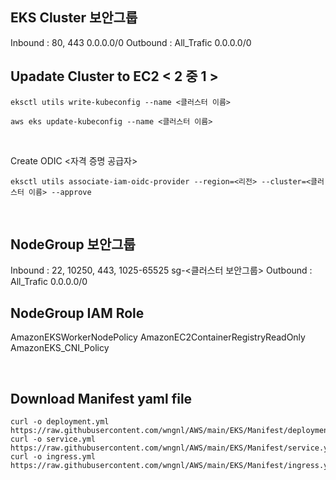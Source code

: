 ## EKS Cluster 보안그룹
Inbound : 80, 443  0.0.0.0/0
Outbound : All_Trafic  0.0.0.0/0

## Upadate Cluster to EC2 < 2 중 1 > 
```
eksctl utils write-kubeconfig --name <클러스터 이름>
```
```
aws eks update-kubeconfig --name <클러스터 이름>
```

<br>

Create ODIC <자격 증명 공급자>
```
eksctl utils associate-iam-oidc-provider --region=<리전> --cluster=<클러스터 이름> --approve
```

<br>

## NodeGroup 보안그룹
Inbound : 22, 10250, 443, 1025-65525  sg-<클러스터 보안그룹>
Outbound : All_Trafic  0.0.0.0/0

## NodeGroup IAM Role
AmazonEKSWorkerNodePolicy
AmazonEC2ContainerRegistryReadOnly
AmazonEKS_CNI_Policy

<br>

## Download Manifest yaml file
```
curl -o deployment.yml https://raw.githubusercontent.com/wngnl/AWS/main/EKS/Manifest/deployment.yml
curl -o service.yml https://raw.githubusercontent.com/wngnl/AWS/main/EKS/Manifest/service.yml
curl -o ingress.yml https://raw.githubusercontent.com/wngnl/AWS/main/EKS/Manifest/ingress.yml
```
